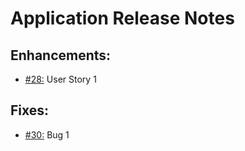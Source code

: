 # Application Release Notes

## Enhancements:

* [#28:](https://dev.azure.com/NateDuff/Terraform/_workitems/edit/28) User Story 1

## Fixes:

* [#30:](https://dev.azure.com/NateDuff/Terraform/_workitems/edit/30) Bug 1
